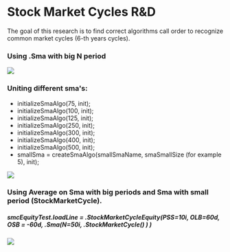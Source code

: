 
# Stock Market Cycles R&D

The goal of this research is to find correct algorithms call order to recognize common market cycles (6-th years cycles).

### Using .Sma with big N period

![](https://github.com/sidorovis/stsc/wiki/images/r_and_d/issues_58/sma_on_spy_with_different_N.png)

### Uniting different sma's:
 * initializeSmaAlgo(75, init);
 * initializeSmaAlgo(100, init);
 * initializeSmaAlgo(125, init);
 * initializeSmaAlgo(250, init);
 * initializeSmaAlgo(300, init);
 * initializeSmaAlgo(400, init);
 * initializeSmaAlgo(500, init);
 * smallSma = createSmaAlgo(smallSmaName, smaSmallSize (for example 5), init);

![](https://github.com/sidorovis/stsc/wiki/images/r_and_d/issues_58/sma_on_stock_market_cycle_for55_smaSmall.png)

### Using Average on Sma with big periods and Sma with small period (StockMarketCycle).

##### smcEquityTest.loadLine = .StockMarketCycleEquity(PSS=10i, OLB=60d, OSB = -60d, .Sma(N=50i, .StockMarketCycle() ) )

![](https://github.com/sidorovis/stsc/wiki/images/r_and_d/issues_58/equity_for_60_m60_sma50.png)

